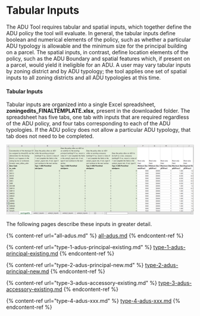 # Tabular Inputs

The ADU Tool requires tabular and spatial inputs, which together define the ADU policy the tool will evaluate. In general, the tabular inputs define boolean and numerical elements of the policy, such as whether a particular ADU typology is allowable and the minimum size for the principal building on a parcel. The spatial inputs, in contrast, define location elements of the policy, such as the ADU Boundary and spatial features which, if present on a parcel, would yield it ineligible for an ADU. A user may vary tabular inputs by zoning district and by ADU typology; the tool applies one set of spatial inputs to all zoning districts and all ADU typologies at this time.

#### Tabular Inputs

Tabular inputs are organized into a single Excel spreadsheet, **zoningedits\_FINALTEMPLATE.xlsx**, present in the downloaded folder. The spreadsheet has five tabs, one tab with inputs that are required regardless of the ADU policy, and four tabs corresponding to each of the ADU typologies. If the ADU policy does not allow a particular ADU typology, that tab does not need to be completed.

![Tabular Inputs. Click to expand.](../../.gitbook/assets/Excel-Screenshot.png)

The following pages describe these inputs in greater detail.

{% content-ref url="all-adus.md" %}
[all-adus.md](all-adus.md)
{% endcontent-ref %}

{% content-ref url="type-1-adus-principal-existing.md" %}
[type-1-adus-principal-existing.md](type-1-adus-principal-existing.md)
{% endcontent-ref %}

{% content-ref url="type-2-adus-principal-new.md" %}
[type-2-adus-principal-new.md](type-2-adus-principal-new.md)
{% endcontent-ref %}

{% content-ref url="type-3-adus-accessory-existing.md" %}
[type-3-adus-accessory-existing.md](type-3-adus-accessory-existing.md)
{% endcontent-ref %}

{% content-ref url="type-4-adus-xxx.md" %}
[type-4-adus-xxx.md](type-4-adus-xxx.md)
{% endcontent-ref %}
